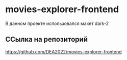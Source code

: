 # movies-explorer-frontend

В данном проекте использовался макет dark-2

## ССылка на репозиторий

https://github.com/DEA2022/movies-explorer-frontend